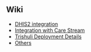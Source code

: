 ## Wiki

- [DHIS2 integration](DHIS2_Integration.md)
- [Integration with Care Stream](Integration_with_Care_Stream.md)
- [Trishuli Deployment Details](Trishuli_Deployment_Details.md)
- [Others](../README.md)
